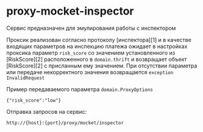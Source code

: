 # proxy-mocket-inspector

Сервис предназначен для эмулирования работы с инспектором

Проксик реализован согласно протоколу [инспектора][1] и в качестве входящих параметров на инспекцию платежа ожидает в настройках проксика параметр `risk_score` со значением установленного из [RiskScore][2] расположенного в `domain.thrift` и возвращает объект [RiskScore][2] с присланным ему значением.
При отсутствии параметра или передаче некорректного значения возвращается `exception InvalidRequest`

Пример передаваемого параметра `domain.ProxyOptions`
```
{"risk_score":"low"}
```


Отправка запросов на сервис:
```
http://{host}:{port}/proxy/mocket/inspector
```
